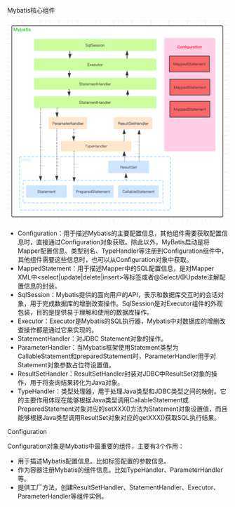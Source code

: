 Mybatis核心组件

<img src=".images/image-20200425224834838.png" alt="image-20200425224834838" style="zoom:50%;" />

- Configuration：用于描述Mybatis的主要配置信息，其他组件需要获取配置信息时，直接通过Configuration对象获取。除此以外，MyBatis启动是将Mapper配置信息、类型别名、TypeHandler等注册到Configuration组件中，其他组件需要这些信息时，也可以从Configuration对象中获取。
- MappedStatement：用于描述Mapper中的SQL配置信息，是对Mapper XML中<select|update|delete|insert>等标签或者@Select/@Update注解配置信息的封装。
- SqlSession：Mybatis提供的面向用户的API，表示和数据库交互时的会话对象，用于完成数据库的增删改查操作。SqlSession是对Executor组件的外观包装，目的是提供易于理解和使用的数据库操作。
- Executor：Executor是Mybatis的SQL执行器，Mybatis中对数据库的增删改查操作都是通过它来实现的。
- StatementHandler：对JDBC Statement对象的操作。
- ParameterHandler：当Mybatis框架使用Statement类型为CallableStatement和preparedStatement时，ParameterHandler用于对Statement对象参数占位符设置值。
- ResultSetHandler：ResultSetHandler封装对JDBC中ResultSet对象的操作，用于将查询结果转化为Java对象。
- TypeHandler：类型处理器，用于处理Java类型和JDBC类型之间的映射。它的主要作用体现在能够根据Java类型调用CallableStatement或PreparedStatement对象对应的setXXX()方法为Statement对象设置值，而且能够根据Java类型调用ResultSet对象对应的getXXX()获取SQL执行结果。



Configuration

Configuration对象是Mybatis中最重要的组件，主要有3个作用：

- 用于描述Mybatis配置信息。比如<settings>标签配置的参数信息。
- 作为容器注册Mybatis的组件信息。比如TypeHandler、ParameterHandler等。
- 提供工厂方法，创建ResultSetHandler、StatementHandler、Executor、ParameterHandler等组件实例。



























